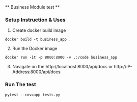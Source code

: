 **  Business Module test **

### Setup Instruction & Uses

1. Create docker build image

`docker build -t business_app .`

2. Run the Docker image

`docker run -it -p 8000:8000 -v .:/code business_app`

3. Navigate on the http://localhost:8000/api/docs or http://IP-Address:8000/api/docs

### Run The test

`pytest --cov=app tests.py`
